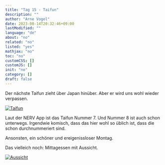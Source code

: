 ```yaml
---
title: "Tag 15 - Taifun"
description: ""
author: "Arne Vogel"
date: 2023-08-14T20:32:46+09:00
lastModified: ""
language: "de"
about: "no"
related: "no"
listed: "yes"
mathjax: "no"
toc: "no"
customCSS: []
customJS: []
init: "no"
category: []
draft: false
---
```


Der nächste Taifun zieht über Japan hinüber.
Aber er wird uns wohl wieder verpassen.

[![Taifun](taifun-small.jpg)](taifun.jpg)

Laut der NERV App ist das Taifun Nummer 7.
Und Nummer 8 ist auch schon unterwegs.
Irgendwie komisch, dass das hier wohl so üblich ist, dass die schon durchnummeriert sind.

Ansonsten, ein schöner und ereigenissloser Montag.

Das vielleich noch: Mittagessen mit Aussicht.

[![Aussicht](aussicht-small.jpg)](aussicht.jpg)
